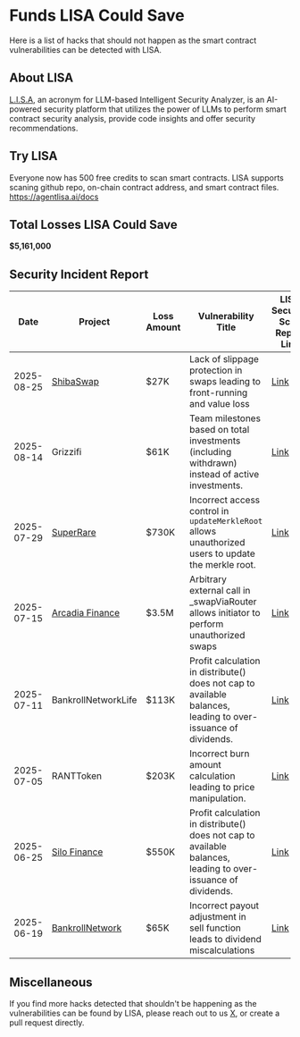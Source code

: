 # Funds LISA Could Save
Here is a list of hacks that should not happen as the smart contract vulnerabilities can be detected with LISA.

## About LISA
[L.I.S.A](https://agentlisa.ai/), an acronym for LLM-based Intelligent Security Analyzer, is an AI-powered security platform that utilizes the power of LLMs to perform smart contract security analysis, provide code insights and offer security recommendations.

## Try LISA
Everyone now has 500 free credits to scan smart contracts. LISA supports scaning github repo, on-chain contract address, and smart contract files. https://agentlisa.ai/docs

## Total Losses LISA Could Save
**$5,161,000**

## Security Incident Report

| Date| Project | Loss Amount | Vulnerability Title | LISA Security Scan Report Link | Alert News |
|-----|---------|-------------|---------------------|--------------------------------|-------------|
| 2025-08-25 | [ShibaSwap](https://shibaswap.com) | $27K      | Lack of slippage protection in swaps leading to front-running and value loss | [Link](https://agentlisa.ai/scan/6e339d95-ff53-4ae2-b3d8-0c58c621d8fc) | [Alert](https://x.com/TenArmorAlert/status/1959805512184140043) |
| 2025-08-14 | Grizzifi        | $61K      | Team milestones based on total investments (including withdrawn) instead of active investments.                 | [Link](https://agentlisa.ai/scan/aecff939-ea8e-4f83-b63f-76c32f3c8ef4)       | [Alert](https://x.com/MetaTrustAlert/status/1955967862276829375)|
| 2025-07-29 | [SuperRare](https://superrare.com)         | $730K       | Incorrect access control in `updateMerkleRoot` allows unauthorized users to update the merkle root.                 | [Link](https://agentlisa.ai/scan/7c439f8c-3238-4a08-84c3-10ab69171d6c)       | [Alert](https://x.com/MetaTrustAlert/status/1949775292836508141)|
| 2025-07-15 | [Arcadia Finance](https://arcadia.finance)   | $3.5M       | Arbitrary external call in _swapViaRouter allows initiator to perform unauthorized swaps                            | [Link](https://agentlisa.ai/scan/7fda7f28-acca-48a5-96e1-d7307b2dc71b)       | [Alert](https://x.com/MetaTrustAlert/status/1945407744879604068)|
| 2025-07-11 | BankrollNetworkLife | $113K     | Profit calculation in distribute() does not cap to available balances, leading to over-issuance of dividends.       | [Link](https://agentlisa.ai/scan/6f6ed87f-6199-4b83-b661-763845234f1d)       | [Alert](https://x.com/TenArmorAlert/status/1943499612007932233) |
| 2025-07-05 | RANTToken         | $203K       | Incorrect burn amount calculation leading to price manipulation.                                                    | [Link](https://agentlisa.ai/scan/b0d8e7cd-a163-4c70-9e3d-372513a1041d)       | [Alert](https://x.com/MetaTrustAlert/status/1942159314795598206) |
| 2025-06-25 | [Silo Finance](https://silo.finance)      | $550K       | Profit calculation in distribute() does not cap to available balances, leading to over-issuance of dividends.       | [Link](https://agentlisa.ai/scan/6f6ed87f-6199-4b83-b661-763845234f1d)       |[Alert](https://x.com/MetaTrustAlert/status/1938228858597347750) |
| 2025-06-19 | [BankrollNetwork](https://bankroll.network)   | $65K        | Incorrect payout adjustment in sell function leads to dividend miscalculations                                      | [Link](https://agentlisa.ai/scan/72dc86e1-a95d-4e8c-a258-e758b3545f15)       | [Alert](https://x.com/Phalcon_xyz/status/1943518566831296566) |


## Miscellaneous
If you find more hacks detected that shouldn't be happening as the vulnerabilities can be found by LISA, please reach out to us [X](https://x.com/AgentLISA_ai), or create a pull request directly.
